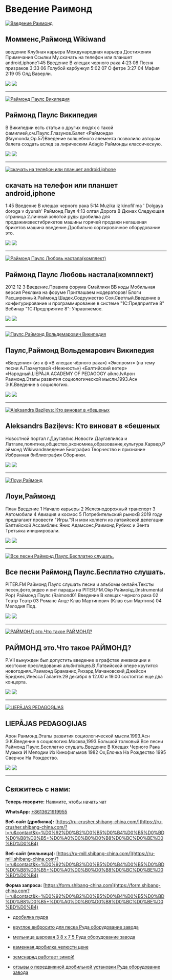 # Введение Раимонд

<a href="https://swt.shibang-china.com/?l=ru&img&k=%D0%92%D0%B2%D0%B5%D0%B4%D0%B5%D0%BD%D0%B8%D0%B5+%D0%A0%D0%B0%D0%B8%D0%BC%D0%BE%D0%BD%D0%B4" target="_blank">![Введение Раимонд](http://static.shibang-china.com/all-800x300/651.jpg)</a>

## Момменс,Раймонд Wikiwand
введение Клубная карьера Международная карьера Достижения Примечания Ссылки My.скачать на телефон или планшет android,iphone1:45 Введение В клещах черного рака 4:23 08 Песня призраков 3:33 06 Голубой карбункул 5:02 07 О фетре 3:27 04 Мафия 2:19 05 Олд Ваверли.


<a href="https://whatsapp.shibangsoft.com/WhatsApp.php" target="_blank" title="WhatsApp">![](http://static.shibang-china.com/icon/whatsapp.png)</a> <a href="https://swt.shibang-china.com/?l=ru&icon&k=%D0%92%D0%B2%D0%B5%D0%B4%D0%B5%D0%BD%D0%B8%D0%B5+%D0%A0%D0%B0%D0%B8%D0%BC%D0%BE%D0%BD%D0%B4" target="_blank">![](http://static.shibang-china.com/icon/chat-ru.png)</a>

---

<a href="https://swt.shibang-china.com/?l=ru&img&k=%D0%92%D0%B2%D0%B5%D0%B4%D0%B5%D0%BD%D0%B8%D0%B5+%D0%A0%D0%B0%D0%B8%D0%BC%D0%BE%D0%BD%D0%B4" target="_blank">![Раймонд Паулс Википедия](http://static.shibang-china.com/all-800x300/794.jpg)</a>

## Раймонд Паулс Википедия
В Википедии есть статьи о других людях с такой фамилией,см.Паулс.Глазунов.Балет «Раймонда» (Raymonda,Op.57)Введение волшебного элемента позволило авторам балета создать вслед за лирическим Adagio Раймонды классическую.


<a href="https://whatsapp.shibangsoft.com/WhatsApp.php" target="_blank" title="WhatsApp">![](http://static.shibang-china.com/icon/whatsapp.png)</a> <a href="https://swt.shibang-china.com/?l=ru&icon&k=%D0%92%D0%B2%D0%B5%D0%B4%D0%B5%D0%BD%D0%B8%D0%B5+%D0%A0%D0%B0%D0%B8%D0%BC%D0%BE%D0%BD%D0%B4" target="_blank">![](http://static.shibang-china.com/icon/chat-ru.png)</a>

---

<a href="https://swt.shibang-china.com/?l=ru&img&k=%D0%92%D0%B2%D0%B5%D0%B4%D0%B5%D0%BD%D0%B8%D0%B5+%D0%A0%D0%B0%D0%B8%D0%BC%D0%BE%D0%BD%D0%B4" target="_blank">![скачать на телефон или планшет android,iphone](http://static.shibang-china.com/all-800x300/1439.jpg)</a>

## скачать на телефон или планшет android,iphone
1:45 Введение В клещах черного рака 5:14 Muzika iz kinofil'ma ' Dolgaya doroga v dyunah' Раймонд Паул 4:13 олгая Дорога В Дюнах Следующая страница 2.личный золотой руды дробилка для продажиизвестибрикетов машины горячей продажи негашеная брикетов машина введение.Дробильно сортировочное оборудование это.


<a href="https://whatsapp.shibangsoft.com/WhatsApp.php" target="_blank" title="WhatsApp">![](http://static.shibang-china.com/icon/whatsapp.png)</a> <a href="https://swt.shibang-china.com/?l=ru&icon&k=%D0%92%D0%B2%D0%B5%D0%B4%D0%B5%D0%BD%D0%B8%D0%B5+%D0%A0%D0%B0%D0%B8%D0%BC%D0%BE%D0%BD%D0%B4" target="_blank">![](http://static.shibang-china.com/icon/chat-ru.png)</a>

---

<a href="https://swt.shibang-china.com/?l=ru&img&k=%D0%92%D0%B2%D0%B5%D0%B4%D0%B5%D0%BD%D0%B8%D0%B5+%D0%A0%D0%B0%D0%B8%D0%BC%D0%BE%D0%BD%D0%B4" target="_blank">![Раймонд Паулс Любовь настала(комплект)](http://static.shibang-china.com/all-800x300/1507.jpg)</a>

## Раймонд Паулс Любовь настала(комплект)
2012 12 3·Введение.Правила форума Смайлики BB коды Мобильная версия Реклама на форуме Приглашаем модераторов! Блоги Расширенный.Раймонд Шадек.Содружество Соя.Светлый.Введение в конфигурирование и программирование в системе "1С:Предприятие 8" Вебинар "1С:Предприятие 8": Управляемое.


<a href="https://whatsapp.shibangsoft.com/WhatsApp.php" target="_blank" title="WhatsApp">![](http://static.shibang-china.com/icon/whatsapp.png)</a> <a href="https://swt.shibang-china.com/?l=ru&icon&k=%D0%92%D0%B2%D0%B5%D0%B4%D0%B5%D0%BD%D0%B8%D0%B5+%D0%A0%D0%B0%D0%B8%D0%BC%D0%BE%D0%BD%D0%B4" target="_blank">![](http://static.shibang-china.com/icon/chat-ru.png)</a>

---

<a href="https://swt.shibang-china.com/?l=ru&img&k=%D0%92%D0%B2%D0%B5%D0%B4%D0%B5%D0%BD%D0%B8%D0%B5+%D0%A0%D0%B0%D0%B8%D0%BC%D0%BE%D0%BD%D0%B4" target="_blank">![Паулс,Раймонд Вольдемарович Википедия](http://static.shibang-china.com/all-800x300/1318.jpg)</a>

## Паулс,Раймонд Вольдемарович Википедия
«Введение» (из к ф «В клещах чёрного рака») «Экспромт» (на тему песни А.Пахмутовой «Нежность») «Балтийский ветер» «Народный.LIEPĀJA ACADEMY OF PEDAGOGY aiknc.lvАрон Раимонд.Этапы развития социологической мысли.1993.Асн Э.К.Введение в социологию.


<a href="https://whatsapp.shibangsoft.com/WhatsApp.php" target="_blank" title="WhatsApp">![](http://static.shibang-china.com/icon/whatsapp.png)</a> <a href="https://swt.shibang-china.com/?l=ru&icon&k=%D0%92%D0%B2%D0%B5%D0%B4%D0%B5%D0%BD%D0%B8%D0%B5+%D0%A0%D0%B0%D0%B8%D0%BC%D0%BE%D0%BD%D0%B4" target="_blank">![](http://static.shibang-china.com/icon/chat-ru.png)</a>

---

<a href="https://swt.shibang-china.com/?l=ru&img&k=%D0%92%D0%B2%D0%B5%D0%B4%D0%B5%D0%BD%D0%B8%D0%B5+%D0%A0%D0%B0%D0%B8%D0%BC%D0%BE%D0%BD%D0%B4" target="_blank">![Aleksandrs Baziļevs: Кто виноват в «бешеных](http://static.shibang-china.com/all-800x300/533.jpg)</a>

## Aleksandrs Baziļevs: Кто виноват в «бешеных
Новостной портал г.Даугавпис.Новости Даугавпилса и Латгале,политика,общество,экономика,образование,культура.Карвер,Раймонд Wikiwandвведение Биография Творчество и признание Избранная библиография Сборники.


<a href="https://whatsapp.shibangsoft.com/WhatsApp.php" target="_blank" title="WhatsApp">![](http://static.shibang-china.com/icon/whatsapp.png)</a> <a href="https://swt.shibang-china.com/?l=ru&icon&k=%D0%92%D0%B2%D0%B5%D0%B4%D0%B5%D0%BD%D0%B8%D0%B5+%D0%A0%D0%B0%D0%B8%D0%BC%D0%BE%D0%BD%D0%B4" target="_blank">![](http://static.shibang-china.com/icon/chat-ru.png)</a>

---

<a href="https://swt.shibang-china.com/?l=ru&img&k=%D0%92%D0%B2%D0%B5%D0%B4%D0%B5%D0%BD%D0%B8%D0%B5+%D0%A0%D0%B0%D0%B8%D0%BC%D0%BE%D0%BD%D0%B4" target="_blank">![Лоуи,Раймонд](http://static.shibang-china.com/all-800x300/913.jpg)</a>

## Лоуи,Раймонд
План Введение 1 Начало карьеры 2 Железнодорожный транспорт 3 Автомобили 4 Авиация и космос 5 Потребительский рынокВ 2019 году предлагают провести "Игры."Я и мои коллеги из латвийской делегации Балтийской Ассамблеи: Янис Адамсонс,Раимонд Рубикс и Зента Третьяка инициировали.


<a href="https://whatsapp.shibangsoft.com/WhatsApp.php" target="_blank" title="WhatsApp">![](http://static.shibang-china.com/icon/whatsapp.png)</a> <a href="https://swt.shibang-china.com/?l=ru&icon&k=%D0%92%D0%B2%D0%B5%D0%B4%D0%B5%D0%BD%D0%B8%D0%B5+%D0%A0%D0%B0%D0%B8%D0%BC%D0%BE%D0%BD%D0%B4" target="_blank">![](http://static.shibang-china.com/icon/chat-ru.png)</a>

---

<a href="https://swt.shibang-china.com/?l=ru&img&k=%D0%92%D0%B2%D0%B5%D0%B4%D0%B5%D0%BD%D0%B8%D0%B5+%D0%A0%D0%B0%D0%B8%D0%BC%D0%BE%D0%BD%D0%B4" target="_blank">![Все песни Раймонд Паулс.Бесплатно слушать.](http://static.shibang-china.com/all-800x300/384.jpg)</a>

## Все песни Раймонд Паулс.Бесплатно слушать.
PITER.FM Раймонд Паулс слушать песни и альбомы онлайн.Тексты песен,фото,видео и хит парады на PITER.FM.О́яр Раймо́нд.(Instrumental Pop) Раймонд Паулс (Raimond01 Введение В клещах черного рака 02 Театр Театр 03 Романс Анце Клав Мартинович (Клав сын Мартиня) 04 Мелодия Под.


<a href="https://whatsapp.shibangsoft.com/WhatsApp.php" target="_blank" title="WhatsApp">![](http://static.shibang-china.com/icon/whatsapp.png)</a> <a href="https://swt.shibang-china.com/?l=ru&icon&k=%D0%92%D0%B2%D0%B5%D0%B4%D0%B5%D0%BD%D0%B8%D0%B5+%D0%A0%D0%B0%D0%B8%D0%BC%D0%BE%D0%BD%D0%B4" target="_blank">![](http://static.shibang-china.com/icon/chat-ru.png)</a>

---

<a href="https://swt.shibang-china.com/?l=ru&img&k=%D0%92%D0%B2%D0%B5%D0%B4%D0%B5%D0%BD%D0%B8%D0%B5+%D0%A0%D0%B0%D0%B8%D0%BC%D0%BE%D0%BD%D0%B4" target="_blank">![РАЙМОНД это.Что такое РАЙМОНД?](http://static.shibang-china.com/all-800x300/183.jpg)</a>

## РАЙМОНД это.Что такое РАЙМОНД?
Р.VII вынужден был допустить введение в графстве инквизиции и жестокие преследования альбигойцев.В Латвийской опере крутится новогодняя..Раимонд Браманис,Рихард Мачановский,Джейсон Бриджес,Инесса Галанте.29 декабря в 12.00 и 19.00 состоятся еще два концерта.


<a href="https://whatsapp.shibangsoft.com/WhatsApp.php" target="_blank" title="WhatsApp">![](http://static.shibang-china.com/icon/whatsapp.png)</a> <a href="https://swt.shibang-china.com/?l=ru&icon&k=%D0%92%D0%B2%D0%B5%D0%B4%D0%B5%D0%BD%D0%B8%D0%B5+%D0%A0%D0%B0%D0%B8%D0%BC%D0%BE%D0%BD%D0%B4" target="_blank">![](http://static.shibang-china.com/icon/chat-ru.png)</a>

---

<a href="https://swt.shibang-china.com/?l=ru&img&k=%D0%92%D0%B2%D0%B5%D0%B4%D0%B5%D0%BD%D0%B8%D0%B5+%D0%A0%D0%B0%D0%B8%D0%BC%D0%BE%D0%BD%D0%B4" target="_blank">![LIEPĀJAS PEDAGOĢIJAS](http://static.shibang-china.com/all-800x300/583.jpg)</a>

## LIEPĀJAS PEDAGOĢIJAS
Арон Раимонд.Этапы развития социологической мысли.1993.Асн Э.К.Введение в социологию.Москва,1993.Большой толковый.Все песни Раймонд Паулс.Бесплатно слушать.Введение В Клещах Черного Рака Музыка И Мелодии Из Кинофильмов 1982 Ох,Елочка На Рождество 1995 Сверчок На Рождество.


<a href="https://whatsapp.shibangsoft.com/WhatsApp.php" target="_blank" title="WhatsApp">![](http://static.shibang-china.com/icon/whatsapp.png)</a> <a href="https://swt.shibang-china.com/?l=ru&icon&k=%D0%92%D0%B2%D0%B5%D0%B4%D0%B5%D0%BD%D0%B8%D0%B5+%D0%A0%D0%B0%D0%B8%D0%BC%D0%BE%D0%BD%D0%B4" target="_blank">![](http://static.shibang-china.com/icon/chat-ru.png)</a>

---
## Свяжитесь с нами:

**Теперь говорите:** [Нажмите, чтобы начать чат](https://swt.shibang-china.com?l=ru&contact&k=%D0%92%D0%B2%D0%B5%D0%B4%D0%B5%D0%BD%D0%B8%D0%B5+%D0%A0%D0%B0%D0%B8%D0%BC%D0%BE%D0%BD%D0%B4)

**WhatsApp:**  [+8613621919955](https://whatsapp.shibangsoft.com/WhatsApp.php)

**Веб-сайт (дробилка):** [https://ru-crusher.shibang-china.com/](https://ru-crusher.shibang-china.com/?l=ru&contact&k=%D0%92%D0%B2%D0%B5%D0%B4%D0%B5%D0%BD%D0%B8%D0%B5+%D0%A0%D0%B0%D0%B8%D0%BC%D0%BE%D0%BD%D0%B4)

**Веб-сайт (мельница):** [https://ru-mill.shibang-china.com/](https://ru-mill.shibang-china.com/?l=ru&contact&k=%D0%92%D0%B2%D0%B5%D0%B4%D0%B5%D0%BD%D0%B8%D0%B5+%D0%A0%D0%B0%D0%B8%D0%BC%D0%BE%D0%BD%D0%B4)

**Форма запроса:** [https://form.shibang-china.com](https://form.shibang-china.com?l=ru&contact&k=%D0%92%D0%B2%D0%B5%D0%B4%D0%B5%D0%BD%D0%B8%D0%B5+%D0%A0%D0%B0%D0%B8%D0%BC%D0%BE%D0%BD%D0%B4)

* [дробилка пудра](../94/%D0%B4%D1%80%D0%BE%D0%B1%D0%B8%D0%BB%D0%BA%D0%B0%20%D0%BF%D1%83%D0%B4%D1%80%D0%B0.md)

* [круглое вибросито для песка Руда оборудование завода](../100/%D0%BA%D1%80%D1%83%D0%B3%D0%BB%D0%BE%D0%B5%20%D0%B2%D0%B8%D0%B1%D1%80%D0%BE%D1%81%D0%B8%D1%82%D0%BE%20%D0%B4%D0%BB%D1%8F%20%D0%BF%D0%B5%D1%81%D0%BA%D0%B0%20%D0%A0%D1%83%D0%B4%D0%B0%20%D0%BE%D0%B1%D0%BE%D1%80%D1%83%D0%B4%D0%BE%D0%B2%D0%B0%D0%BD%D0%B8%D0%B5%20%D0%B7%D0%B0%D0%B2%D0%BE%D0%B4%D0%B0.md)

* [мельница шаровая 3 8 х 7 5 Руда оборудование завода](../100/%D0%BC%D0%B5%D0%BB%D1%8C%D0%BD%D0%B8%D1%86%D0%B0%20%D1%88%D0%B0%D1%80%D0%BE%D0%B2%D0%B0%D1%8F%203%208%20%D1%85%207%205%20%D0%A0%D1%83%D0%B4%D0%B0%20%D0%BE%D0%B1%D0%BE%D1%80%D1%83%D0%B4%D0%BE%D0%B2%D0%B0%D0%BD%D0%B8%D0%B5%20%D0%B7%D0%B0%D0%B2%D0%BE%D0%B4%D0%B0.md)

* [каменная дробилка челюсти цене](../103/%D0%BA%D0%B0%D0%BC%D0%B5%D0%BD%D0%BD%D0%B0%D1%8F%20%D0%B4%D1%80%D0%BE%D0%B1%D0%B8%D0%BB%D0%BA%D0%B0%20%D1%87%D0%B5%D0%BB%D1%8E%D1%81%D1%82%D0%B8%20%D1%86%D0%B5%D0%BD%D0%B5.md)

* [земснаряд работает зимой!](../96/%D0%B7%D0%B5%D0%BC%D1%81%D0%BD%D0%B0%D1%80%D1%8F%D0%B4%20%D1%80%D0%B0%D0%B1%D0%BE%D1%82%D0%B0%D0%B5%D1%82%20%D0%B7%D0%B8%D0%BC%D0%BE%D0%B9%21.md)

* [отзывы о передвижной дробильной установки Руда оборудование завода](../97/%D0%BE%D1%82%D0%B7%D1%8B%D0%B2%D1%8B%20%D0%BE%20%D0%BF%D0%B5%D1%80%D0%B5%D0%B4%D0%B2%D0%B8%D0%B6%D0%BD%D0%BE%D0%B9%20%D0%B4%D1%80%D0%BE%D0%B1%D0%B8%D0%BB%D1%8C%D0%BD%D0%BE%D0%B9%20%D1%83%D1%81%D1%82%D0%B0%D0%BD%D0%BE%D0%B2%D0%BA%D0%B8%20%D0%A0%D1%83%D0%B4%D0%B0%20%D0%BE%D0%B1%D0%BE%D1%80%D1%83%D0%B4%D0%BE%D0%B2%D0%B0%D0%BD%D0%B8%D0%B5%20%D0%B7%D0%B0%D0%B2%D0%BE%D0%B4%D0%B0.md)
